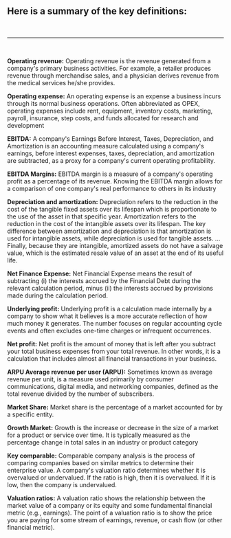 <h2><b></b>Here is a summary of the key definitions:</b></h2>
<br>
<hr>
<br>

<b>Operating revenue:</b> Operating revenue is the revenue generated from a company's primary business activities. For example, a retailer produces revenue through merchandise sales, and a physician derives revenue from the medical services he/she provides.

<b>Operating expense:</b> An operating expense is an expense a business incurs through its normal business operations. Often abbreviated as OPEX, operating expenses include rent, equipment, inventory costs, marketing, payroll, insurance, step costs, and funds allocated for research and development

<b>EBITDA:</b> A company's Earnings Before Interest, Taxes, Depreciation, and Amortization is an accounting measure calculated using a company's earnings, before interest expenses, taxes, depreciation, and amortization are subtracted, as a proxy for a company's current operating profitability.

<b>EBITDA Margins:</b> EBITDA margin is a measure of a company's operating profit as a percentage of its revenue. Knowing the EBITDA margin allows for a comparison of one company's real performance to others in its industry

<b>Depreciation and amortization:</b> Depreciation refers to the reduction in the cost of the tangible fixed assets over its lifespan which is proportionate to the use of the asset in that specific year. Amortization refers to the reduction in the cost of the intangible assets over its lifespan. The key difference between amortization and depreciation is that amortization is used for intangible assets, while depreciation is used for tangible assets. ... Finally, because they are intangible, amortized assets do not have a salvage value, which is the estimated resale value of an asset at the end of its useful life.

<b>Net Finance Expense:</b> Net Financial Expense means the result of subtracting (i) the interests accrued by the Financial Debt during the relevant calculation period, minus (ii) the interests accrued by provisions made during the calculation period.

<b>Underlying profit:</b> Underlying profit is a calculation made internally by a company to show what it believes is a more accurate reflection of how much money it generates. The number focuses on regular accounting cycle events and often excludes one-time charges or infrequent occurrences.

<b>Net profit:</b> Net profit is the amount of money that is left after you subtract your total business expenses from your total revenue. In other words, it is a calculation that includes almost all financial transactions in your business.

<b>ARPU Average revenue per user <b>(ARPU):</b></b> Sometimes known as average revenue per unit, is a measure used primarily by consumer communications, digital media, and networking companies, defined as the total revenue divided by the number of subscribers.

<b>Market Share:</b> Market share is the percentage of a market accounted for by a specific entity.

<b>Growth Market:</b> Growth is the increase or decrease in the size of a market for a product or service over time. It is typically measured as the percentage change in total sales in an industry or product category

<b>Key comparable:</b> Comparable company analysis is the process of comparing companies based on similar metrics to determine their enterprise value. A company's valuation ratio determines whether it is overvalued or undervalued. If the ratio is high, then it is overvalued. If it is low, then the company is undervalued.

<b>Valuation ratios:</b> A valuation ratio shows the relationship between the market value of a company or its equity and some fundamental financial metric (e.g., earnings). The point of a valuation ratio is to show the price you are paying for some stream of earnings, revenue, or cash flow (or other financial metric).
